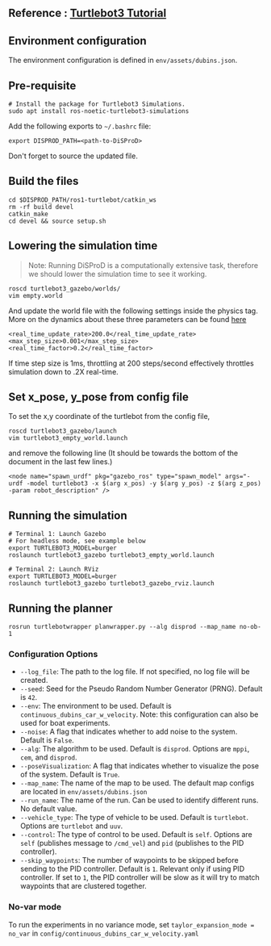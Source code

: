 ## Reference : [Turtlebot3 Tutorial](https://emanual.robotis.com/docs/en/platform/turtlebot3/simulation/)

## Environment configuration

The environment configuration is defined in `env/assets/dubins.json`. 

## Pre-requisite
```shell
# Install the package for Turtlebot3 Simulations.
sudo apt install ros-noetic-turtlebot3-simulations
```
Add the following exports to `~/.bashrc` file:
```shell
export DISPROD_PATH=<path-to-DiSProD>
```
Don't forget to source the updated file.

## Build the files
```shell
cd $DISPROD_PATH/ros1-turtlebot/catkin_ws
rm -rf build devel
catkin_make
cd devel && source setup.sh
```

## Lowering the simulation time
> Note: Running DiSProD is a computationally extensive task, therefore we should lower the simulation time to see it working. 

```shell
roscd turtlebot3_gazebo/worlds/
vim empty.world
```

And update the world file with the following settings inside the physics tag. More on the dynamics about these three parameters can be found [here](http://gazebosim.org/tutorials?tut=physics_params&cat=physics)

```
<real_time_update_rate>200.0</real_time_update_rate>
<max_step_size>0.001</max_step_size>
<real_time_factor>0.2</real_time_factor>
```

If time step size is 1ms, throttling at 200 steps/second effectively
throttles simulation down to .2X real-time.

## Set x_pose, y_pose from config file

To set the x,y coordinate of the turtlebot from the config file, 

```shell
roscd turtlebot3_gazebo/launch
vim turtlebot3_empty_world.launch
```

and remove the following line (It should be towards the bottom of the document in the last few lines.) 

```shell
<node name="spawn_urdf" pkg="gazebo_ros" type="spawn_model" args="-urdf -model turtlebot3 -x $(arg x_pos) -y $(arg y_pos) -z $(arg z_pos) -param robot_description" />

```

## Running the simulation
```shell
# Terminal 1: Launch Gazebo
# For headless mode, see example below
export TURTLEBOT3_MODEL=burger
roslaunch turtlebot3_gazebo turtlebot3_empty_world.launch

# Terminal 2: Launch RViz
export TURTLEBOT3_MODEL=burger
roslaunch turtlebot3_gazebo turtlebot3_gazebo_rviz.launch
```

## Running the planner

```
rosrun turtlebotwrapper planwrapper.py --alg disprod --map_name no-ob-1
```

### Configuration Options

- `--log_file`: The path to the log file. If not specified, no log file will be created.
- `--seed`: Seed for the Pseudo Random Number Generator (PRNG). Default is `42`.
- `--env`: The environment to be used. Default is `continuous_dubins_car_w_velocity`. Note: this configuration can also be used for boat experiments.
- `--noise`: A flag that indicates whether to add noise to the system. Default is `False`.
- `--alg`: The algorithm to be used. Default is `disprod`. Options are `mppi`, `cem`, and `disprod`.
- `--poseVisualization`: A flag that indicates whether to visualize the pose of the system. Default is `True`.
- `--map_name`: The name of the map to be used. The default map configs are located in `env/assets/dubins.json`
- `--run_name`: The name of the run. Can be used to identify different runs. No default value.
- `--vehicle_type`: The type of vehicle to be used. Default is `turtlebot`. Options are `turtlebot` and `uuv`.
- `--control`: The type of control to be used. Default is `self`. Options are `self` (publishes message to `/cmd_vel`) and `pid` (publishes to the PID controller).
- `--skip_waypoints`: The number of waypoints to be skipped before sending to the PID controller. Default is `1`. Relevant only if using PID controller. If set to `1`, the PID controller will be slow as it will try to match waypoints that are clustered together.

### No-var mode

To run the experiments in no variance mode, set `taylor_expansion_mode = no_var` in `config/continuous_dubins_car_w_velocity.yaml`